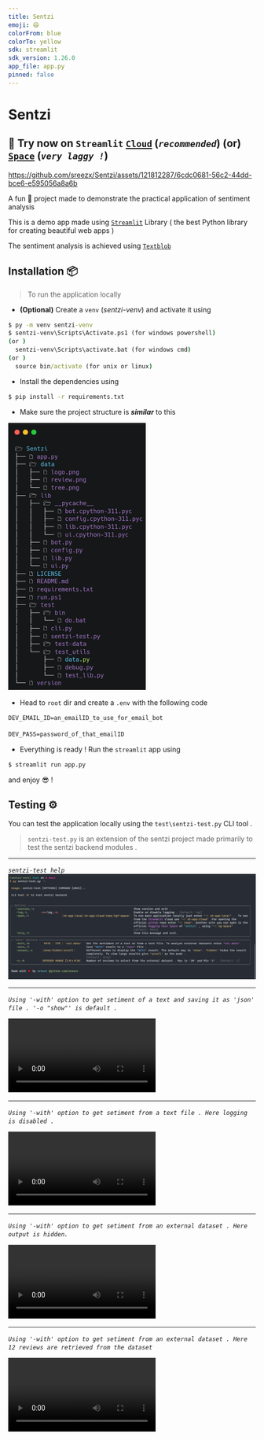 ```yaml
---
title: Sentzi
emoji: 😄
colorFrom: blue
colorTo: yellow
sdk: streamlit
sdk_version: 1.26.0
app_file: app.py
pinned: false
---
```


# Sentzi

## 🎉 Try now on `Streamlit` [`Cloud`](https://sentzi.streamlit.app/) (_`recommended`_) (or) [`Space`](https://huggingface.co/spaces/Sreezx/Sentzi) (_`very laggy !`_)

https://github.com/sreezx/Sentzi/assets/121812287/6cdc0681-56c2-44dd-bce6-e595056a8a6b

A fun 🥳 project made to demonstrate the practical application of sentiment analysis 

This is a demo app made using [`Streamlit`](streamlit.io) Library ( the best Python library for creating beautiful web apps )

The sentiment analysis is achieved using [`Textblob`](https://github.com/sloria/TextBlob)

## Installation 📦

> To run the application locally 
- **(Optional)** Create a `venv` (_sentzi-venv_) and activate it using 
```cmd
$ py -m venv sentzi-venv
$ sentzi-venv\Scripts\Activate.ps1 (for windows powershell)
(or )
  sentzi-venv\Scripts\activate.bat (for windows cmd)
(or )
  source bin/activate (for unix or linux)
```
- Install the dependencies using 
```cmd
$ pip install -r requirements.txt
```
- Make sure the project structure is _**similar**_ to this 

<img src="data/tree.png" alt="tree" width="280"/>

- Head to `root` dir and create a `.env` with the following code 

```cmd
DEV_EMAIL_ID=an_emailID_to_use_for_email_bot

DEV_PASS=password_of_that_emailID
```

- Everything is ready ! Run the `streamlit` app using 
```cmd
$ streamlit run app.py
```
and enjoy 😎 !

## Testing ⚙️ 

You can test the application locally using the `test\sentzi-test.py` CLI tool . 

> `sentzi-test.py` is an extension of the sentzi project made primarily to test the sentzi backend modules . 
---
_`sentzi-test help`_
<img src="data/test-help.png" alt="sentzi-test-help" style="max-width: 100% ;" />

---
_`Using '-with' option to get setiment of a text and saving it as 'json' file . '-o "show"' is default . `_

<video style="max-width: 100% ;" controls>
<source src="data/test-simple-text.mp4" type="video/mp4">
Your browser does not support video tag
</video>

---
_`Using '-with' option to get setiment from a text file . Here logging is disabled . `_

<video style="max-width: 100% ;" controls>
<source src="data/test-from-file.mp4" type="video/mp4">
Your browser does not support video tag
</video>

---
_`Using '-with' option to get setiment from an external dataset . Here output is hidden. `_

<video style="max-width: 100% ;" controls>
<source src="data/test-ext-1.mp4" type="video/mp4">
Your browser does not support video tag
</video>

---
_`Using '-with' option to get setiment from an external dataset . Here 12 reviews are retrieved from the dataset `_

<video style="max-width: 100% ;" controls>
<source src="data/test-ext-2.mp4" type="video/mp4">
Your browser does not support video tag
</video>










